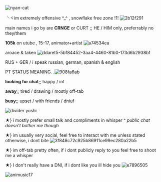 

![nyan-cat](https://user-images.githubusercontent.com/129624783/229312947-03b3ff76-4a38-4f71-aa41-da578b0456bf.gif)

╰ヾim extremely offensive ^_^ , snowflake free zone !1! ![2b12f291](https://user-images.githubusercontent.com/129624783/229313227-2e658169-5a62-4921-9d3c-9af90ef1f955.gif)

main names i go by are **CRNGE** or CURT  ;; HE / HIM only, preferrably no they/them 

**105k** on utube , 15-17, animator+artist ![a74534ea](https://user-images.githubusercontent.com/129624783/229313385-631ed8bb-4bbc-4869-aa1b-d177d02a99bc.gif)

aroace & taken ![ddaret5-5bf84452-3aa4-4460-81b0-173d6b2938bf](https://user-images.githubusercontent.com/129624783/229313415-ccc68cb0-e4a3-43b0-b004-7092966c9a17.png)


RUS + GER / i speak russian, german, spanish & english 

PT STATUS MEANING. .![908fa6ab](https://user-images.githubusercontent.com/129624783/229313478-bd2e1f40-e672-4b6d-acce-4afe7178baaf.gif)


**looking for chat**;; happy / int

**away**;; tired / drawing / mostly off-tab

**busy**;; upset / with friends / dniuf


![divider yoshi](https://user-images.githubusercontent.com/129624783/229313542-96664415-1e20-49cf-a940-3f9e08970ea7.png)


★} i mostly prefer small talk and compliments in whisper
^ *public chat doesn't bother me though*

★} im usually very social, feel free to interact with me unless stated otherwise, i dont bite ![3f848c72c925b86911ce99ec280a22b5](https://user-images.githubusercontent.com/129624783/229313633-8145640c-8e40-4bae-88c2-0708dea9d274.gif)

★} im off-tab pretty often, if i dont publicly reply to you feel free to shoot me a whisper 

★} I don't really have a DNI, if i dont like you ill hide you ![e7896505](https://user-images.githubusercontent.com/129624783/229313809-670e4d0e-a78d-48dd-bfdd-4207b0c94598.gif)

![animusic17](https://user-images.githubusercontent.com/129624783/229313882-cd24d925-7705-40e4-9b15-571db9932930.gif)


